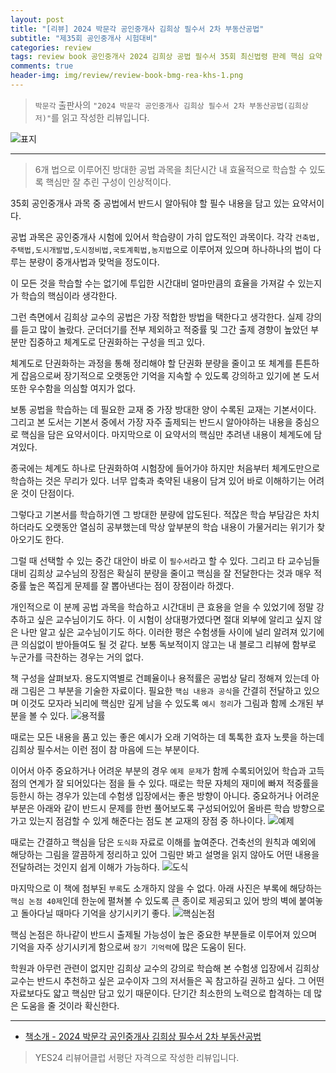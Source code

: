 ```yaml
---  
layout: post  
title: "[리뷰] 2024 박문각 공인중개사 김희상 필수서 2차 부동산공법"  
subtitle: "제35회 공인중개사 시험대비"  
categories: review  
tags: review book 공인중개사 2024 김희상 공법 필수서 35회 최신법령 판례 핵심 요약 건축법 주택법 도시개발법 도시정비법 국토계획법 농지법      
comments: true  
header-img: img/review/review-book-bmg-rea-khs-1.png
---  
```

  
> `박문각` 출판사의 `"2024 박문각 공인중개사 김희상 필수서 2차 부동산공법(김희상 저)"`를 읽고 작성한 리뷰입니다.  

![표지](https://theorydb.github.io/assets/img/review/review-book-bmg-rea-khs-1.png)  

---

> 6개 법으로 이루어진 방대한 공법 과목을 최단시간 내 효율적으로 학습할 수 있도록 핵심만 잘 추린 구성이 인상적이다.

35회 공인중개사 과목 중 공법에서 반드시 알아둬야 할 필수 내용을 담고 있는 요약서이다. 

공법 과목은 공인중개사 시험에 있어서 학습량이 가히 압도적인 과목이다. 각각 `건축법,주택법,도시개발법,도시정비법,국토계획법,농지법`으로 이루어져 있으며 하나하나의 법이 다루는 분량이 중개사법과 맞먹을 정도이다. 

이 모든 것을 학습할 수는 없기에 투입한 시간대비 얼마만큼의 효율을 가져갈 수 있는지가 학습의 핵심이라 생각한다. 

그런 측면에서 김희상 교수의 공법은 가장 적합한 방법을 택한다고 생각한다. 실제 강의를 듣고 많이 놀랐다. 군더더기를 전부 제외하고 적중률 및 그간 출제 경향이 높았던 부분만 집중하고 체계도로 단권화하는 구성을 띄고 있다. 

체계도로 단권화하는 과정을 통해 정리해야 할 단권화 분량을 줄이고 또 체계를 튼튼하게 잡음으로써 장기적으로 오랫동안 기억을 지속할 수 있도록 강의하고 있기에 본 도서 또한 우수함을 의심할 여지가 없다.

보통 공법을 학습하는 데 필요한 교재 중 가장 방대한 양이 수록된 교재는 기본서이다. 그리고 본 도서는 기본서 중에서 가장 자주 출제되는 반드시 알아야하는 내용을 중심으로 핵심을 담은 요약서이다. 마지막으로 이 요약서의 핵심만 추려낸 내용이 체계도에 담겨있다.

종국에는 체계도 하나로 단권화하여 시험장에 들어가야 하지만 처음부터 체계도만으로 학습하는 것은 무리가 있다. 너무 압축과 축약된 내용이 담겨 있어 바로 이해하기는 어려운 것이 단점이다. 

그렇다고 기본서를 학습하기엔 그 방대한 분량에 압도된다. 적잖은 학습 부담감은 차치하더라도 오랫동안 열심히 공부했는데 막상 앞부분의 학습 내용이 가물거리는 위기가 찾아오기도 한다. 

그럴 때 선택할 수 있는 중간 대안이 바로 이 `필수서`라고 할 수 있다. 그리고 타 교수님들 대비 김희상 교수님의 장점은 확실히 분량을 줄이고 핵심을 잘 전달한다는 것과 매우 적중률 높은 쪽집게 문제를 잘 뽑아낸다는 점이 장점이라 하겠다. 

개인적으로 이 분께 공법 과목을 학습하고 시간대비 큰 효용을 얻을 수 있었기에 정말 강추하고 싶은 교수님이기도 하다. 이 시험이 상대평가였다면 절대 외부에 알리고 싶지 않은 나만 알고 싶은 교수님이기도 하다. 이러한 평은 수험생들 사이에 널리 알려져 있기에 큰 의심없이 받아들여도 될 것 같다. 보통 독보적이지 않고는 내 블로그 리뷰에 함부로 누군가를 극찬하는 경우는 거의 없다.

책 구성을 살펴보자. 용도지역별로 건폐율이나 용적률은 공법상 달리 정해져 있는데 아래 그림은 그 부분을 기술한 자료이다. 필요한 `핵심 내용과 공식`을 간결히 전달하고 있으며 이것도 모자라 뇌리에 핵심만 깊게 남을 수 있도록 `예시 정리`가 그림과 함께 소개된 부분을 볼 수 있다. 
![용적률](https://theorydb.github.io/assets/img/review/review-book-bmg-rea-khs-2.png)  

때로는 모든 내용을 품고 있는 좋은 예시가 오래 기억하는 데 톡톡한 효자 노릇을 하는데 김희상 필수서는 이런 점이 참 마음에 드는 부분이다. 

이어서 아주 중요하거나 어려운 부분의 경우 `예제 문제`가 함께 수록되어있어 학습과 고득점의 연계가 잘 되어있다는 점을 들 수 있다. 때로는 학문 자체의 재미에 빠져 적중률을 등한시 하는 경우가 있는데 수험생 입장에서는 좋은 방향이 아니다. 중요하거나 어려운 부분은 아래와 같이 반드시 문제를 한번 풀어보도록 구성되어있어 올바른 학습 방향으로 가고 있는지 점검할 수 있게 해준다는 점도 본 교재의 장점 중 하나이다. 
![예제](https://theorydb.github.io/assets/img/review/review-book-bmg-rea-khs-3.png)  

때로는 간결하고 핵심을 담은 `도식화` 자료로 이해를 높여준다. 건축선의 원칙과 예외에 해당하는 그림을 깔끔하게 정리하고 있어 그림만 봐고 설명을 읽지 않아도 어떤 내용을 전달하려는 것인지 쉽게 이해가 가능하다. 
![도식](https://theorydb.github.io/assets/img/review/review-book-bmg-rea-khs-4.png)  

마지막으로 이 책에 첨부된 `부록`도 소개하지 않을 수 없다. 아래 사진은 부록에 해당하는 `핵심 논점 40제`인데 한눈에 펼쳐볼 수 있도록 큰 종이로 제공되고 있어 방의 벽에 붙여놓고 돌아다닐 때마다 기억을 상기시키기 좋다. 
![핵심논점](https://theorydb.github.io/assets/img/review/review-book-bmg-rea-khs-5.png)  

핵심 논점은 하나같이 반드시 출제될 가능성이 높은 중요한 부분들로 이루어져 있으며 기억을 자주 상기시키게 함으로써 `장기 기억력`에 많은 도움이 된다.

학원과 아무런 관련이 없지만 김희상 교수의 강의로 학습해 본 수험생 입장에서 김희상 교수는 반드시 추천하고 싶은 교수이자 그의 저서들은 꼭 참고하길 권하고 싶다. 그 어떤 자료보다도 얇고 핵심만 담고 있기 때문이다. 단기간 최소한의 노력으로 합격하는 데 많은 도움을 줄 것이라 확신한다.

---

* [책소개 - 2024 박문각 공인중개사 김희상 필수서 2차 부동산공법](https://www.yes24.com/Product/Goods/124008374)

> YES24 리뷰어클럽 서평단 자격으로 작성한 리뷰입니다.
